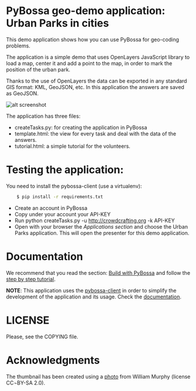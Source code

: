 PyBossa geo-demo application: Urban Parks in cities
===================================================

This demo application shows how you can use PyBossa for geo-coding problems. 

The application is a simple demo that uses OpenLayers JavaScript library to load a map,
center it and add a point to the map, in order to mark the position of the
urban park. 

Thanks to the use of OpenLayers the data can be exported in any standard GIS format:
KML, GeoJSON, etc. In this application the answers are saved as GeoJSON.

![alt screenshot](http://i.imgur.com/XMVyNKV.png)

The application has three files:

*  createTasks.py: for creating the application in PyBossa
*  template.html: the view for every task and deal with the data of the answers.
*  tutorial.html: a simple tutorial for the volunteers.

Testing the application:
=======================
You need to install the pybossa-client (use a virtualenv):

```bash
    $ pip install -r requirements.txt
```

*  Create an account in PyBossa
*  Copy under your account your API-KEY
*  Run python createTasks.py -u http://crowdcrafting.org -k API-KEY
*  Open with your browser the *Applications section* and choose the Urban Parks 
   application. This will open the presenter for this demo application.


Documentation
=============

We recommend that you read the section: [Build with PyBossa](http://docs.pybossa.com/en/latest/build_with_pybossa.html) and follow the [step by step tutorial](http://docs.pybossa.com/en/latest/user/tutorial.html).

**NOTE**: This application uses the [pybossa-client](https://pypi.python.org/pypi/pybossa-client) in order to simplify the development of the application and its usage. Check the [documentation](http://pythonhosted.org/pybossa-client/).

LICENSE
=======

Please, see the COPYING file.

Acknowledgments
===============
The thumbnail has been created using a [photo](http://www.flickr.com/photos/infomatique/5489548540/) from William Murphy (license CC¬BY-SA 2.0).
